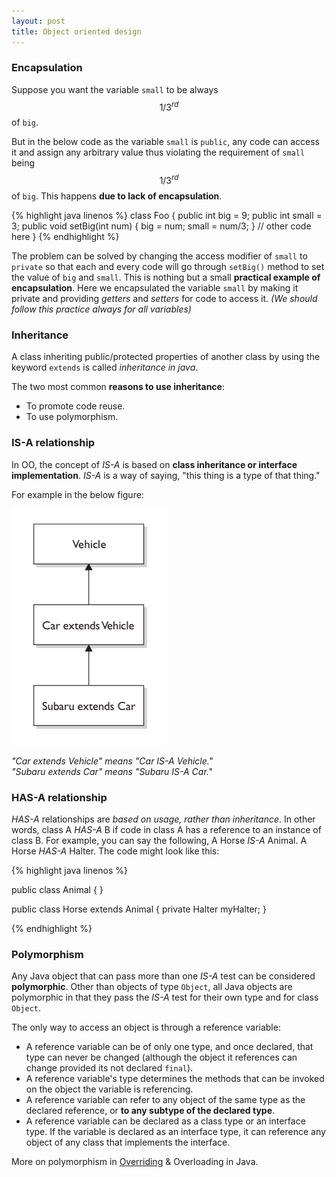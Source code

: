 ```yaml
---
layout: post
title: Object oriented design
---
```


### Encapsulation

Suppose you want the variable `small` to be always $$1/3^{rd}$$ of `big`.

But in the below code as the variable `small` is `public`, any code can access it and assign any arbitrary value
thus violating the requirement of `small` being $$1/3^{rd}$$ of `big`. This happens __due to lack of encapsulation__.

{% highlight java linenos %}
class Foo {
    public int big = 9;
    public int small = 3;
    public void setBig(int num) {
        big = num;
        small = num/3;
    }
    // other code here
}
{% endhighlight %}

The problem can be solved by changing the access modifier of `small` to `private` so that each and every code
will go through `setBig()` method to set the value of `big` and `small`. This is nothing but a small __practical
example of encapsulation__. Here we encapsulated the variable `small` by making it private and providing _getters_
and _setters_ for code to access it. _(We should follow this practice always for all variables)_

### Inheritance

A class inheriting public/protected properties of another class by using the keyword `extends` is called _inheritance
in java_.

The two most common __reasons to use inheritance__:

* To promote code reuse.
* To use polymorphism.

### IS-A relationship

In OO, the concept of _IS-A_ is based on __class inheritance or interface implementation__. _IS-A_ is a way of saying,
"this thing is a type of that thing."

For example in the below figure:

![](/img/posts/IS-A.png)

_"Car extends Vehicle" means "Car IS-A Vehicle."<br/>
"Subaru extends Car" means "Subaru IS-A Car."_

### HAS-A relationship

_HAS-A_ relationships are _based on usage, rather than inheritance_. In other words, class A _HAS-A_ B if code in class A has
a reference to an instance of class B. For example, you can say the following, A Horse _IS-A_ Animal. A Horse _HAS-A_ Halter.
The code might look like this:

{% highlight java linenos %}

public class Animal { }

public class Horse extends Animal {
    private Halter myHalter;
}

{% endhighlight %}

### Polymorphism

Any Java object that can pass more than one _IS-A_ test can be considered __polymorphic__. Other than objects of type `Object`,
all Java objects are polymorphic in that they pass the _IS-A_ test for their own type and for class `Object`.

The only way to access an object is through a reference variable:

* A reference variable can be of only one type, and once declared, that type can never be changed (although the object it
references can change provided its not declared `final`).
* A reference variable's type determines the methods that can be invoked on the object the variable is referencing.
* A reference variable can refer to any object of the same type as the declared reference, or __to any subtype of the
declared type__.
* A reference variable can be declared as a class type or an interface type. If the variable is declared as an interface
type, it can reference any object of any class that implements the interface.

More on polymorphism in [Overriding](/2015/05/29/overriding.html) & Overloading in Java.
